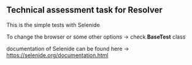 ## Technical assessment task for Resolver 

 This is the simple tests with Selenide  

To change the browser or some other options -> check **BaseTest** class   

documentation of Selenide can be found here -> https://selenide.org/documentation.html  


